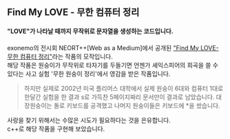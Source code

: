 ## Find My LOVE - 무한 컴퓨터 정리
#### "LOVE"가 나타날 때까지 무작위로 문자열을 생성하는 코드입니다.<br>
exonemo의 전시회 NEORT++[Web as a Medium]에서 공개된 ["Find My LOVE-무한 컴퓨터 정리"](https://objkt.one/t/241)라는 작품의 모작입니다.<br>
해당 작품은 원숭이가 무작위로 타자기를 두들기면 언젠가 셰익스피어의 희곡을 쓸 수 있다는 사고 실험 '무한 원숭이 정리'에서 영감을 받은 작품입니다.
>하지만 실제로 2002년 미국 플리머스 대학에서 실제 원숭이 6대와 컴퓨터 1대로 한달간 실험을 한 결과 s로 가득찬 5페이지짜리 문서만이 결과로 남았습니다. 대장원숭이는 돌로 키보드를 공격했고 나머지 원숭이들은 키보드에 *을 쌌습니다.<br>

사랑을 찾기 위해서는 수많은 시도가 필요하다는 것을 은유합니다. <br>
c++로 해당 작품을 구현해 보았습니다. 
